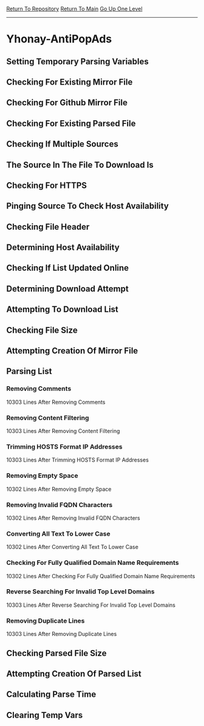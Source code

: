 [Return To Repository](https://github.com/deathbybandaid/piholeparser/)
[Return To Main](https://github.com/deathbybandaid/piholeparser/blob/master/RecentRunLogs/Mainlog.md)
[Go Up One Level](https://github.com/deathbybandaid/piholeparser/blob/master/RecentRunLogs/TopLevelScripts/30-Processing-External-Blacklists.md)
____________________________________
# Yhonay-AntiPopAds
## Setting Temporary Parsing Variables
## Checking For Existing Mirror File
## Checking For Github Mirror File
## Checking For Existing Parsed File
## Checking If Multiple Sources
## The Source In The File To Download Is
## Checking For HTTPS
## Pinging Source To Check Host Availability
## Checking File Header
## Determining Host Availability
## Checking If List Updated Online
## Determining Download Attempt
## Attempting To Download List
## Checking File Size
## Attempting Creation Of Mirror File
## Parsing List
### Removing Comments
10303 Lines After Removing Comments
### Removing Content Filtering
10303 Lines After Removing Content Filtering
### Trimming HOSTS Format IP Addresses
10303 Lines After Trimming HOSTS Format IP Addresses
### Removing Empty Space
10302 Lines After Removing Empty Space
### Removing Invalid FQDN Characters
10302 Lines After Removing Invalid FQDN Characters
### Converting All Text To Lower Case
10302 Lines After Converting All Text To Lower Case
### Checking For Fully Qualified Domain Name Requirements
10302 Lines After Checking For Fully Qualified Domain Name Requirements
### Reverse Searching For Invalid Top Level Domains
10303 Lines After Reverse Searching For Invalid Top Level Domains
### Removing Duplicate Lines
10303 Lines After Removing Duplicate Lines
## Checking Parsed File Size
## Attempting Creation Of Parsed List
## Calculating Parse Time
## Clearing Temp Vars
